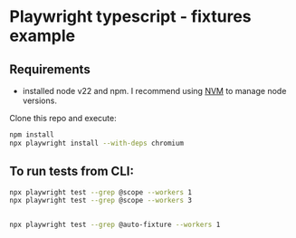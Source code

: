 # Playwright typescript - fixtures example

## Requirements

- installed node v22 and npm. I recommend using [NVM](https://github.com/nvm-sh/nvm) to manage node versions.

Clone this repo and execute:

```bash
npm install
npx playwright install --with-deps chromium
```

## To run tests from CLI:

```bash
npx playwright test --grep @scope --workers 1
npx playwright test --grep @scope --workers 3


npx playwright test --grep @auto-fixture --workers 1
```
